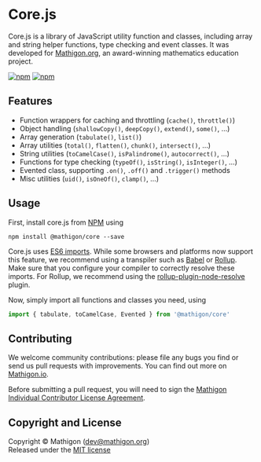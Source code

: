 # Core.js

Core.js is a library of JavaScript utility function and classes, including array
and string helper functions, type checking and event classes. It was developed
for [Mathigon.org](https://mathigon.org), an award-winning mathematics education
project.

[![npm](https://img.shields.io/npm/v/@mathigon/core.svg)](https://www.npmjs.com/package/@mathigon/core)
[![npm](https://img.shields.io/github/license/mathigon/core.js.svg)](https://github.com/mathigon/core.js/blob/master/LICENSE)


## Features

* Function wrappers for caching and throttling (`cache()`, `throttle()`)
* Object handling (`shallowCopy()`, `deepCopy()`, `extend()`, `some()`, …)
* Array generation (`tabulate()`, `list()`)
* Array utilities (`total()`, `flatten()`, `chunk()`, `intersect()`, …)
* String utilities (`toCamelCase()`, `isPalindrome()`, `autocorrect()`, …)
* Functions for type checking (`typeOf()`, `isString()`, `isInteger()`, …)
* Evented class, supporting `.on()`, `.off()` and `.trigger()` methods
* Misc utilities (`uid()`, `isOneOf()`, `clamp()`, …)


## Usage

First, install core.js from [NPM](https://www.npmjs.com/package/@mathigon/core)
using

```npm install @mathigon/core --save```

Core.js uses [ES6 imports](http://2ality.com/2014/09/es6-modules-final.html).
While some browsers and platforms now support this feature, we recommend using
a transpiler such as [Babel](http://babeljs.io/) or
[Rollup](https://rollupjs.org/).  Make sure that you configure your compiler to
correctly resolve these imports. For Rollup, we recommend using the
[rollup-plugin-node-resolve](https://github.com/rollup/rollup-plugin-node-resolve)
plugin.

Now, simply import all functions and classes you need, using

```js
import { tabulate, toCamelCase, Evented } from '@mathigon/core'
```


## Contributing

We welcome community contributions: please file any bugs you find or send us
pull requests with improvements. You can find out more on
[Mathigon.io](https://mathigon.io).

Before submitting a pull request, you will need to sign the [Mathigon Individual
Contributor License Agreement](https://gist.github.com/plegner/5ad5b7be2948a4ad073c50b15ac01d39).


## Copyright and License

Copyright © Mathigon ([dev@mathigon.org](mailto:dev@mathigon.org))  
Released under the [MIT license](LICENSE)
